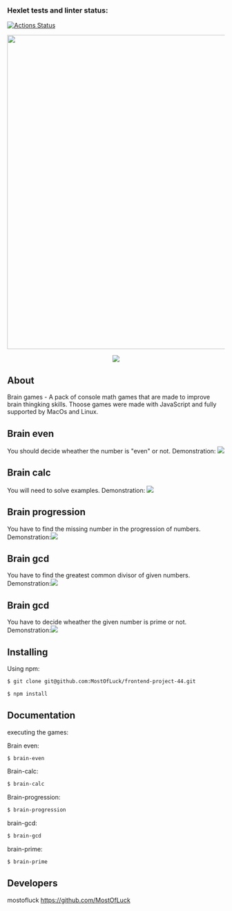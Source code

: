 ### Hexlet tests and linter status:
[![Actions Status](https://github.com/MostOfLuck/frontend-project-44/workflows/hexlet-check/badge.svg)](https://github.com/MostOfLuck/frontend-project-44/actions)


<p align="center">
      <img src="https://i.ibb.co/71VSzWp/xzxx.png" width="726">
</p>

<p align="center">
   <a href="https://codeclimate.com/github/MostOfLuck/frontend-project-44/maintainability"><img src="https://api.codeclimate.com/v1/badges/5d2f223b657ef254075f/maintainability" /></a>
</p>

## About

Brain games - A pack of console math games that are made to improve brain thingking skills. Thoose games were made with JavaScript and fully supported by MacOs and Linux.

Brain even
--------------------------  
 You should decide wheather the number is "even" or not.
 Demonstration: <a href="https://asciinema.org/a/602271" target="_blank"><img src="https://asciinema.org/a/602271.svg" /></a>

Brain calc
-------------------------- 
You will need to solve examples. Demonstration: <a href="https://asciinema.org/a/602402" target="_blank"><img src="https://asciinema.org/a/602402.svg" /></a>

Brain progression
-------------------------- 
You have to find the missing number in the progression of numbers. Demonstration:<a href="https://asciinema.org/a/602551" target="_blank"><img src="https://asciinema.org/a/602551.svg" /></a>

Brain gcd
-------------------------- 
You have to find the greatest common divisor of given numbers. Demonstration:<a href="https://asciinema.org/a/602539" target="_blank"><img src="https://asciinema.org/a/602539.svg" /></a>

Brain gcd
-------------------------- 
You have to decide wheather the given number is prime or not. Demonstration:<a href="https://asciinema.org/a/602580" target="_blank"><img src="https://asciinema.org/a/602580.svg" /></a>
## Installing



Using npm:

```bash
$ git clone git@github.com:MostOfLuck/frontend-project-44.git
```

```bash
$ npm install 
```

## Documentation
executing the games:

Brain even:
```bash
$ brain-even
```
Brain-calc:
```bash
$ brain-calc
```
Brain-progression:
```bash
$ brain-progression
```
brain-gcd:
```bash
$ brain-gcd
```
brain-prime:
```bash
$ brain-prime
```

## Developers

mostofluck https://github.com/MostOfLuck
